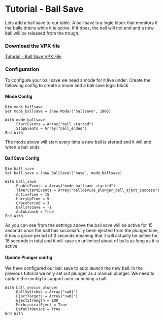 # Tutorial - Ball Save

Lets add a ball save to our table. A ball save is a logic block that monitors if the balls drains while it is active. If it does, the ball will not end and a new ball will be released from the trough.

### Download the VPX file
[Tutorial - Ball Save VPX File](https://github.com/mpcarr/vpx-glf/raw/main/tutorial/glf_tutorial_ballsave.vpx)

### Configuration

To configure your ball save we need a mode for it live under. Create the following config to create a mode and a ball save logic block

#### Mode Config

```
Dim mode_ballsave
Set mode_ballsave = (new Mode)("ballsave", 1000)

With mode_ballsave
    .StartEvents = Array("ball_started")
    .StopEvents = Array("ball_ended")
End With
```

The mode above will start every time a new ball is started and it will end when a ball ends.

#### Ball Save Config

```
Dim ball_save
Set ball_save = (new BallSave)("base", mode_ballsave)

With ball_save
    .EnableEvents = Array("mode_ballsave_started")
    .TimerStartEvents = Array("balldevice_plunger_ball_eject_success")
    .ActiveTime = 15
    .HurryUpTime = 5
    .GracePeriod = 3
    .BallsToSave = -1
    .AutoLaunch = True
End With
```

As you can see from the settings above the ball save will be active for 15 seconds once the ball has successfully been ejected from the plunger lane, it has a grace period of 3 seconds meaning that it will actually be active for 18 seconds in total and it will save an unlimited about of balls as long as it is active.

#### Update Plunger config

We have configured our ball save to auto launch the new ball. In the previous tutorial we only set out plunger as a manual plunger. We need to update the config to support auto launching a ball.

```
With ball_device_plunger
    .BallSwitches = Array("sw01")
	.EjectTargets = Array("sw02")
    .EjectStrength = 100
    .MechcanicalEject = True
    .DefaultDevice = True
End With
```

